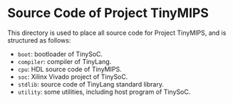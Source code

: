 # Source Code of Project TinyMIPS

This directory is used to place all source code for Project TinyMIPS, and is structured as follows:

* `boot`: bootloader of TinySoC.
* `compiler`: compiler of TinyLang.
* `cpu`: HDL source code of TinyMIPS.
* `soc`: Xilinx Vivado project of TinySoC.
* `stdlib`: source code of TinyLang standard library.
* `utility`: some utilities, including host program of TinySoC.
